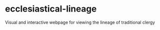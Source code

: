# ecclesiastical-lineage
Visual and interactive webpage for viewing the lineage of traditional clergy
